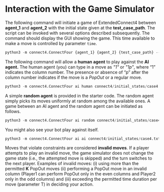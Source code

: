 # Interaction with the Game Simulator

The following command will initiate a game of ExtendedConnect4 between **agent_1** and **agent_2** with the initial state given at the **test_case_path**. The script can be invoked with several options described subsequently. The command should display the GUI showing the game. This time available to make a move is controlled by parameter `time`. 

```python
python3 -m connect4.ConnectFour {agent_1} {agent_2} {test_case_path} --time {time_in_seconds_per_step}
```

The following command will allow a **human agent** to play against the **AI agent.** The human agent (you) can type in a move as *"1"* or *"1p"*, where “1” indicates the column number. The presence or absence of “p” after the column number indicates if the move is a *PopOut* or a regular move. 

```python
python3 -m connect4.ConnectFour ai human connect4/initial_states/case4.txt --time 20
```

A simple **random agent** is provided in the starter code. The random agent simply picks its moves uniformly at random among the available ones. A game between an AI agent and the random agent can be initiated as follows. 

```python
python3 -m connect4.ConnectFour ai random connect4/initial_states/case4.txt --time 20
```

You might also see your bot play against itself.

```python
python3 -m connect4.ConnectFour ai ai connect4/initial_states/case4.txt --time 20
```

Moves that violate constraints are considered **invalid moves**. If a player attempts to play an invalid move, the game simulator does not change the game state (i.e., the attempted move is skipped) and the turn switches to the next player. Examples of invalid moves: (i) using more than the permitted **K** PopOut moves (ii) performing a PopOut move in an invalid column (Player1 can perform PopOut only in the even columns and Player2 only in the odd columns) and (iii) exceeding the permitted time duration per move (parameter T) in deciding your action.
